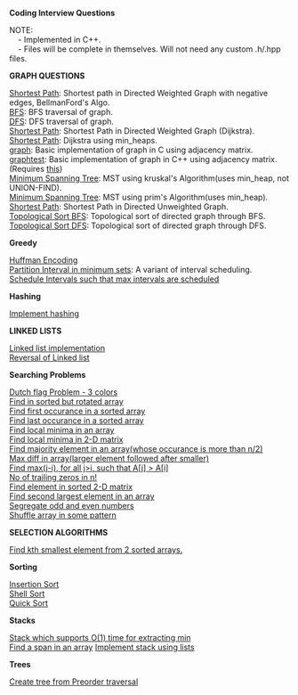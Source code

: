 **Coding Interview Questions**

NOTE:  
&nbsp;&nbsp;&nbsp;&nbsp;- Implemented in C++.  
&nbsp;&nbsp;&nbsp;&nbsp;- Files will be complete in themselves. Will not need any custom .h/.hpp files.  

<b> GRAPH QUESTIONS </b>  

[Shortest Path](Graphs/bellmanFord.cpp): Shortest path in Directed Weighted Graph with negative edges, BellmanFord's Algo.  
[BFS](Graphs/BFS.cpp): BFS traversal of graph.  
[DFS](Graphs/DFS.cpp): DFS traversal of graph.  
[Shortest Path](Graphs/dijkstra.cpp): Shortest Path in Directed Weighted Graph (Dijkstra).  
[Shortest Path](Graphs/dijkstraHeap.cpp): Dijkstra using min_heaps.  
[graph](Graphs/graph.c): Basic implementation of graph in C using adjacency matrix.  
[graphtest](Graphs/graphtest.cpp): Basic implementation of graph in C++ using adjacency matrix. (Requires [this](graph.hpp))  
[Minimum Spanning Tree](Graphs/kruskal.cpp): MST using kruskal's Algorithm(uses min_heap, not UNION-FIND).  
[Minimum Spanning Tree](Graphs/prim.cpp): MST using prim's Algorithm(uses min_heap).  
[Shortest Path](Graphs/shortestPath.cpp): Shortest Path in Directed Unweighted Graph.  
[Topological Sort BFS](Graphs/topologicalBFS.cpp): Topological sort of directed graph through BFS.  
[Topological Sort DFS](Graphs/topologicalDFS.cpp): Topological sort of directed graph through DFS.  


<b> Greedy </b>

[Huffman Encoding](Greedy/huffmancoding.cpp)  
[Partition Interval in minimum sets](Greedy/intervalPartitioning.cpp): A variant of interval scheduling.  
[Schedule Intervals such that max intervals are scheduled](Greedy/intervalScheduling.cpp)  


<b> Hashing </b>

[Implement hashing](Hashing/hashing.cpp)  


<b> LINKED LISTS </b>

[Linked list implementation](LinkedList/linkedlist.cpp)  
[Reversal of Linked list](LinkdedList/linkedlist.cpp)  


<b>Searching Problems</b>

[Dutch flag Problem - 3 colors](Searching/dutchFlag3Colors.cpp)  
[Find in sorted but rotated array](Searching/findInSortedRotated.cpp)  
[Find first occurance in a sorted array](Searching/findOccurance.cpp)  
[Find last occurance in a sorted array](Searching/lastOccurance.cpp)  
[Find local minima in an array](Searching/localMinima.cpp)  
[Find local minima in 2-D matrix](Searching/localMinima2D.cpp)  
[Find majority element in an array(whose occurance is more than n/2)](Searching/majority.cpp)  
[Max diff in array(larger element followed after smaller)](Searching/maxdiff.cpp)  
[Find max(j-i), for all j>i, such that A[j] > A[i]](Searching/maxi_j.cpp)  
[No of trailing zeros in n!](Searching/noOfTrailingZeros.cpp)  
[Find element in sorted 2-D matrix](Searching/searchInSortedMatrix.cpp)  
[Find second largest element in an array](Searching/secondLargest.cpp)  
[Segregate odd and even numbers](Searching/separateOddEven.cpp)  
[Shuffle array in some pattern](Searching/shuffle.cpp)  


<b> SELECTION ALGORITHMS </b>

[Find kth smallest element from 2 sorted arrays.](SelectionAlgorithms/kthsmallest.cpp)  


<b>Sorting</b>

[Insertion Sort](Sorting/insertionSort.cpp)  
[Shell Sort](Sorting/shellsort.cpp)  
[Quick Sort](https://github.com/anuragtomer/practice_coding/blob/master/geeksforgeeks/Divide%20And%20Conquer/quickSort.cpp)  

<b> Stacks </b>

[Stack which supports O(1) time for extracting min](Stacks/minStack.cpp)  
[Find a span in an array](Stacks/span.cpp)
[Implement stack using lists](Stacks/stackUsingList.cpp)  

<b> Trees </b>

[Create tree from Preorder traversal](Trees/createTreeFromPreorder.cpp)  

